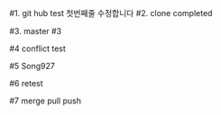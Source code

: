 #1. git hub test 첫번째줄 수정합니다
#2. clone completed

#3. master #3

#4 conflict test

#5 Song927

#6 retest

#7 merge pull push
